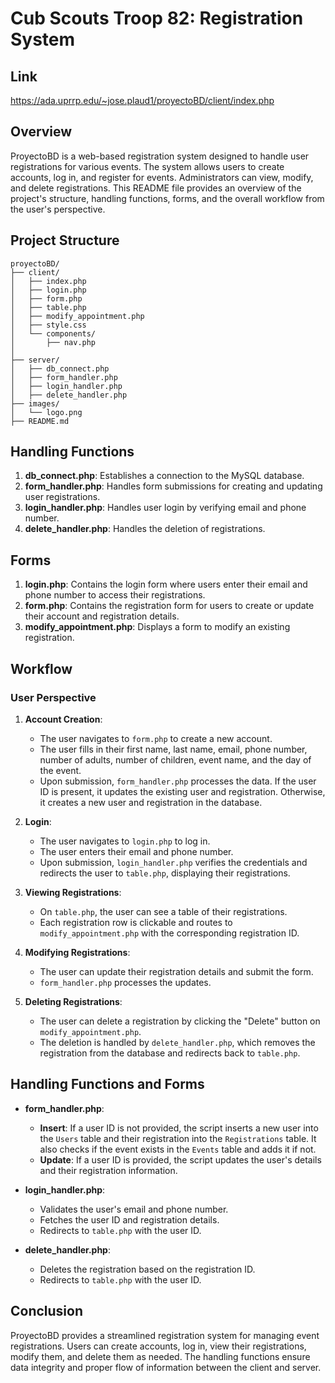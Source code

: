 # Cub Scouts Troop 82: Registration System

## Link
https://ada.uprrp.edu/~jose.plaud1/proyectoBD/client/index.php

## Overview

ProyectoBD is a web-based registration system designed to handle user registrations for various events. The system allows users to create accounts, log in, and register for events. Administrators can view, modify, and delete registrations. This README file provides an overview of the project's structure, handling functions, forms, and the overall workflow from the user's perspective.

## Project Structure

```
proyectoBD/
├── client/
│   ├── index.php
│   ├── login.php
│   ├── form.php
│   ├── table.php
│   ├── modify_appointment.php
│   ├── style.css
│   └── components/
│       ├── nav.php
│       
├── server/
│   ├── db_connect.php
│   ├── form_handler.php
│   ├── login_handler.php
│   ├── delete_handler.php
├── images/
│   └── logo.png
├── README.md
```

## Handling Functions

1. **db_connect.php**: Establishes a connection to the MySQL database.
2. **form_handler.php**: Handles form submissions for creating and updating user registrations.
3. **login_handler.php**: Handles user login by verifying email and phone number.
4. **delete_handler.php**: Handles the deletion of registrations.

## Forms

1. **login.php**: Contains the login form where users enter their email and phone number to access their registrations.
2. **form.php**: Contains the registration form for users to create or update their account and registration details.
3. **modify_appointment.php**: Displays a form to modify an existing registration.

## Workflow

### User Perspective

1. **Account Creation**:
   - The user navigates to `form.php` to create a new account.
   - The user fills in their first name, last name, email, phone number, number of adults, number of children, event name, and the day of the event.
   - Upon submission, `form_handler.php` processes the data. If the user ID is present, it updates the existing user and registration. Otherwise, it creates a new user and registration in the database.

2. **Login**:
   - The user navigates to `login.php` to log in.
   - The user enters their email and phone number.
   - Upon submission, `login_handler.php` verifies the credentials and redirects the user to `table.php`, displaying their registrations.

3. **Viewing Registrations**:
   - On `table.php`, the user can see a table of their registrations.
   - Each registration row is clickable and routes to `modify_appointment.php` with the corresponding registration ID.

4. **Modifying Registrations**:
   - The user can update their registration details and submit the form.
   - `form_handler.php` processes the updates.

5. **Deleting Registrations**:
   - The user can delete a registration by clicking the "Delete" button on `modify_appointment.php`.
   - The deletion is handled by `delete_handler.php`, which removes the registration from the database and redirects back to `table.php`.

## Handling Functions and Forms

- **form_handler.php**:
  - **Insert**: If a user ID is not provided, the script inserts a new user into the `Users` table and their registration into the `Registrations` table. It also checks if the event exists in the `Events` table and adds it if not.
  - **Update**: If a user ID is provided, the script updates the user's details and their registration information.

- **login_handler.php**:
  - Validates the user's email and phone number.
  - Fetches the user ID and registration details.
  - Redirects to `table.php` with the user ID.

- **delete_handler.php**:
  - Deletes the registration based on the registration ID.
  - Redirects to `table.php` with the user ID.

## Conclusion

ProyectoBD provides a streamlined registration system for managing event registrations. Users can create accounts, log in, view their registrations, modify them, and delete them as needed. The handling functions ensure data integrity and proper flow of information between the client and server.
